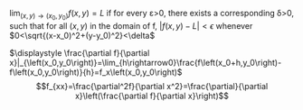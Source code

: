 $\displaystyle \lim_{\left(x,y\right)\rightarrow\left(x_0,y_0\right)}f\left(x,y\right)=L$ if for every ε>0, there exists a corresponding δ>0, such that for all $\left(x,y\right)$ in the domain of f, $\left|f\left(x,y\right)-L\right|<\epsilon$ whenever  $0<\sqrt{(x-x_0)^2+(y-y_0)^2}<\delta$

$\displaystyle \frac{\partial f}{\partial x}|_{\left(x_0,y_0\right)}=\lim_{h\rightarrow0}\frac{f\left(x_0+h,y_0\right)-f\left(x_0,y_0\right)}{h}=f_x\left(x_0,y_0\right)$
$$f_{xx}=\frac{\partial^2f}{\partial x^2}=\frac{\partial}{\partial x}\left(\frac{\partial f}{\partial x}\right)$$ 